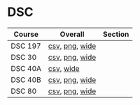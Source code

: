 # DSC

| Course | Overall | Section |
| ------ | ------- | ------- |
| DSC 197 | [csv](https://github.com/UCSD-Historical-Enrollment-Data/2025Summer2/blob/main/overall/DSC%20197.csv), [png](https://raw.githubusercontent.com/UCSD-Historical-Enrollment-Data/2025Summer2/main/plot_overall/DSC%20197.png), [wide](https://raw.githubusercontent.com/UCSD-Historical-Enrollment-Data/2025Summer2/main/plot_overall_wide/DSC%20197.png) |  |
| DSC 30 | [csv](https://github.com/UCSD-Historical-Enrollment-Data/2025Summer2/blob/main/overall/DSC%2030.csv), [png](https://raw.githubusercontent.com/UCSD-Historical-Enrollment-Data/2025Summer2/main/plot_overall/DSC%2030.png), [wide](https://raw.githubusercontent.com/UCSD-Historical-Enrollment-Data/2025Summer2/main/plot_overall_wide/DSC%2030.png) |  |
| DSC 40A | [csv](https://github.com/UCSD-Historical-Enrollment-Data/2025Summer2/blob/main/overall/DSC%2040A.csv), [wide](https://raw.githubusercontent.com/UCSD-Historical-Enrollment-Data/2025Summer2/main/plot_overall_wide/DSC%2040A.png) |  |
| DSC 40B | [csv](https://github.com/UCSD-Historical-Enrollment-Data/2025Summer2/blob/main/overall/DSC%2040B.csv), [png](https://raw.githubusercontent.com/UCSD-Historical-Enrollment-Data/2025Summer2/main/plot_overall/DSC%2040B.png), [wide](https://raw.githubusercontent.com/UCSD-Historical-Enrollment-Data/2025Summer2/main/plot_overall_wide/DSC%2040B.png) |  |
| DSC 80 | [csv](https://github.com/UCSD-Historical-Enrollment-Data/2025Summer2/blob/main/overall/DSC%2080.csv), [png](https://raw.githubusercontent.com/UCSD-Historical-Enrollment-Data/2025Summer2/main/plot_overall/DSC%2080.png), [wide](https://raw.githubusercontent.com/UCSD-Historical-Enrollment-Data/2025Summer2/main/plot_overall_wide/DSC%2080.png) |  |
